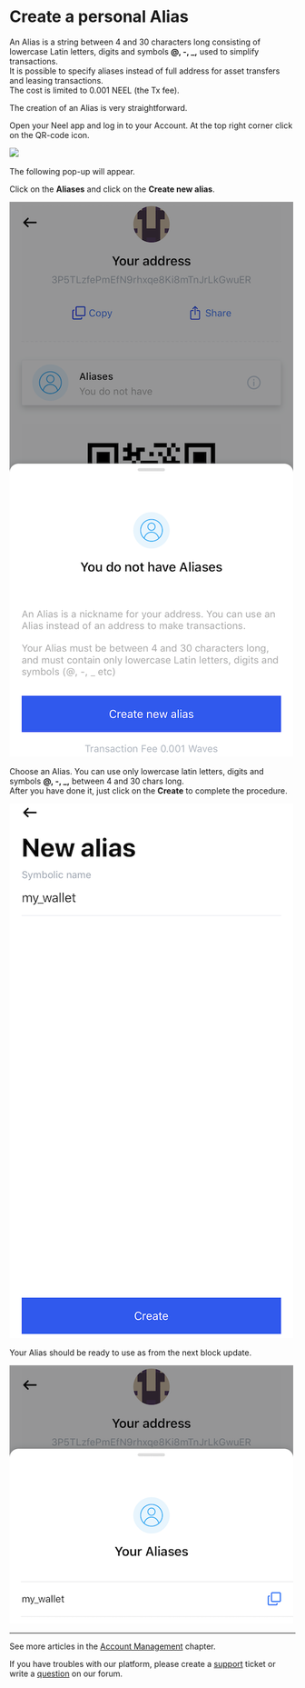 # Create a personal Alias

An Alias is a string between 4 and 30 characters long consisting of lowercase Latin letters, digits and symbols **@, -, \_,** used to simplify transactions.  
It is possible to specify aliases instead of full address for asset transfers and leasing transactions.  
The cost is limited to 0.001 NEEL \(the Tx fee\).

The creation of an Alias is very straightforward.

Open your Neel app and log in to your Account.
At the top right corner click on the QR-code icon.

![](/neel-client/mobile-apps/_assets/neel_address_01.png)

The following pop-up will appear.

Click on the **Aliases** and click on the **Create new alias**.

![](/neel-client/mobile-apps/_assets/creating_an_alias_01.png)

Choose an Alias.
You can use only lowercase latin letters, digits and symbols **@, -, \_,** between 4 and 30 chars long.  
After you have done it, just click on the **Create** to complete the procedure.

![](/neel-client/mobile-apps/_assets/creating_an_alias_02.png)

Your Alias should be ready to use as from the next block update.

![](/neel-client/mobile-apps/_assets/creating_an_alias_03.png)

___

See more articles in the [Account Management](/neel-client/mobile-apps/iOS/account-management.md) chapter.

If you have troubles with our platform, please create a [support](https://support.neelplatform.com/) ticket or write a [question](https://forum.neelplatform.com/) on our forum.
